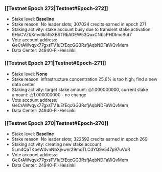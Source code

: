 ### [[Testnet Epoch 272|Testnet#Epoch-272]]
* Stake level: **Baseline**
* Stake reason: No leader slots; 307024 credits earned in epoch 271
* Staking activity: stake account busy due to transient stake activation: 9HxCVZkXmv6k5fbXBSTRbADEW53QuxCNbcPHDtmcBut7
* Vote account address: GeCrAWvqyx77gxsTV1uEfEqcGG3RsfjAqbNDFaWQvMem
* Data Center: 24940-FI-Helsinki
### [[Testnet Epoch 271|Testnet#Epoch-271]]
* Stake level: **None**
* Stake reason: infrastructure concentration 25.6% is too high; find a new data center
* Staking activity: target stake amount: ◎1.000000000, current stake amount: ◎1.000000000 - no change
* Vote account address: GeCrAWvqyx77gxsTV1uEfEqcGG3RsfjAqbNDFaWQvMem
* Data Center: 24940-FI-Helsinki
### [[Testnet Epoch 270|Testnet#Epoch-270]]
* Stake level: **Baseline**
* Stake reason: No leader slots; 322592 credits earned in epoch 269
* Staking activity: creating new stake account 5Lm4QaTKpeW4vnNbXjvwnr29mqTLCdYQ9v547p97uVuR
* Vote account address: GeCrAWvqyx77gxsTV1uEfEqcGG3RsfjAqbNDFaWQvMem
* Data Center: 24940-FI-Helsinki